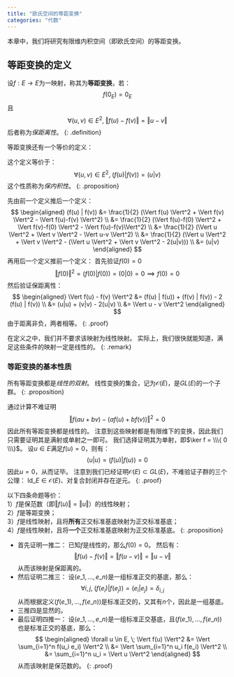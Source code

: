 ```yaml
---
title: "欧氏空间的等距变换"
categories: "代数"
---
```


本章中，我们将研究有限维内积空间（即欧氏空间）的等距变换。

## 等距变换的定义

设$f: E \to E$为一映射，称其为**等距变换**，若：
$$
f(0_E) = 0_E
$$
且
$$
\forall (u,v) \in E^2, \; \Vert f(u) - f(v) \Vert = \Vert u - v \Vert
$$
后者称为*保距离性*。
{: .definition}

等距变换还有一个等价的定义：

这个定义等价于：
$$
\forall (u,v) \in E^2, \; (f(u) | f(v)) = (u|v)
$$
这个性质称为*保内积性*。
{: .proposition}

先由前一个定义推后一个定义：
$$
\begin{aligned}
    (f(u) | f(v)) 
    &= \frac{1}{2} (\Vert f(u) \Vert^2 + \Vert f(v) \Vert^2 - \Vert f(u)-f(v) \Vert^2) \\
    &= \frac{1}{2} (\Vert f(u)-f(0) \Vert^2 + \Vert f(v)-f(0) \Vert^2 - \Vert f(u)-f(v)\Vert^2) \\
    &= \frac{1}{2} (\Vert u \Vert^2 + \Vert v \Vert^2 - \Vert u-v \Vert^2) \\
    &= \frac{1}{2} (\Vert u \Vert^2 + \Vert v \Vert^2 - (\Vert u \Vert^2 + \Vert v \Vert^2 - 2(u|v))) \\
    &= (u|v)
\end{aligned}
$$
再用后一个定义推前一个定义：
首先验证$f(0) = 0$
$$
\Vert f(0) \Vert^2 = (f(0) | f(0)) = (0|0) = 0 \implies f(0) = 0
$$
然后验证保距离性：
$$
\begin{aligned}
    \Vert f(u) - f(v) \Vert^2 
    &= (f(u) | f(u)) + (f(v) | f(v)) - 2 (f(u) | f(v)) \\
    &= (u|u) + (v|v) - 2(u|v) \\
    &= \Vert u - v \Vert^2
\end{aligned}
$$
由于距离非负，两者相等。
{: .proof}

在定义之中，我们并不要求该映射为线性映射。
实际上，我们很快就能知道，满足这些条件的映射一定是线性的。
{: .remark}

### 等距变换的基本性质

所有等距变换都是*线性的双射*。
线性变换的集合，记为$\mathcal O (E)$，是$GL(E)$的一个子群。
{: .proposition}

通过计算不难证明
$$
\Vert f(au+bv) - (af(u)+bf(v)) \Vert^2 = 0
$$
因此所有等距变换都是线性的。
注意到这些映射都是有限维下的变换，因此我们只需要证明其是满射或单射之一即可。
我们选择证明其为单射，即$\ker f = \\\{ 0 \\\}$。
设$u \in E$满足$f(u) = 0$，则有：
$$
(u|u) = (f(u)|f(u)) = 0
$$
因此$u = 0$，从而证毕。
注意到我们已经证明$\mathcal O(E) \subset GL(E)$，不难验证子群的三个公理：
$\mathrm{Id}\_E \in \mathcal O(E)$、对复合封闭并存在逆元。
{: .proof}

以下四条命题等价： \
1）$f$是保范数（即$\Vert f(u) \Vert = \Vert u \Vert$）的线性映射； \
2）$f$是等距变换；\
3）$f$是线性映射，且将**所有**正交标准基底映射为正交标准基底；\
4）$f$是线性映射，且将**一个**正交标准基底映射为正交标准基底。
{: .proposition}

- 首先证明一推二：
已知$f$是线性的，那么$f(0) = 0$。
然后有：
$$
\Vert f(u) - f(v) \Vert = \Vert f(u-v) \Vert = \Vert u - v \Vert
$$
从而该映射是保距离的。
- 然后证明二推三：
设$(e\_1, \dots, e\_n)$是一组标准正交的基底，那么：
$$
\forall i, j, \; (f(e_i) | f(e_j)) = (e_i | e_j) = \delta_{i,j}
$$从而根据定义$(f(e\_1), \dots, f(e\_n))$是标准正交的，又其有$n$个，因此是一组基底。
- 三推四是显然的。
- 最后证明四推一：
设$(e\_1, \dots, e\_n)$是一组标准正交基底，且$(f(e\_1), \dots, f(e\_n))$也是标准正交的基底，那么：
$$
\begin{aligned}
\forall u \in E, \; \Vert f(u) \Vert^2 &= \Vert \sum_{i=1}^n f(u_i e_i) \Vert^2 \\
&= \Vert \sum_{i=1}^n u_i f(e_i) \Vert^2 \\
&= \sum_{i=1}^n u_i = \Vert u \Vert^2
\end{aligned}
$$
从而该映射是保范数的。
{: .proof}
